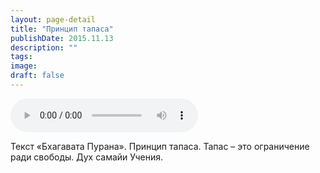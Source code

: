 ```yaml
---
layout: page-detail
title: "Принцип тапаса"
publishDate: 2015.11.13
description: ""
tags:
image:
draft: false
---
```


<audio title="2015.11.13 - Принцип тапаса.mp3" src="https://filer-api.advayta.org/v1.0/public/files/75416" controls=""></audio>

 Текст «Бхагавата Пурана». Принцип тапаса. Тапас – это ограничение ради свободы. Дух самайи Учения. 

  
